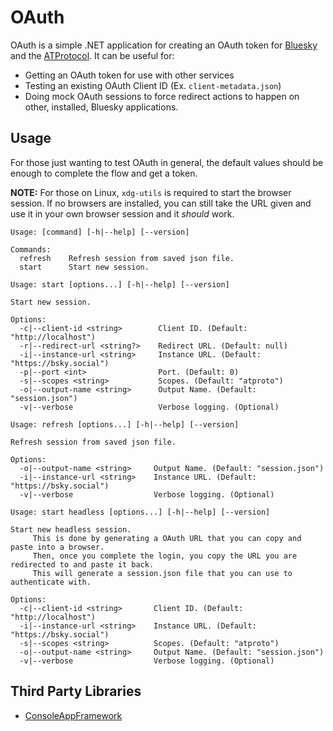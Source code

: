 # OAuth

OAuth is a simple .NET application for creating an OAuth token for [Bluesky](https://bsky.app) and the [ATProtocol](https://atproto.com/guides/overview). It can be useful for:

- Getting an OAuth token for use with other services
- Testing an existing OAuth Client ID (Ex. `client-metadata.json`)
- Doing mock OAuth sessions to force redirect actions to happen on other, installed, Bluesky applications.

## Usage

For those just wanting to test OAuth in general, the default values should be enough to complete the flow and get a token.

 **NOTE:** For those on Linux, `xdg-utils` is required to start the browser session. If no browsers are installed, you can still take the URL given and use it in your own browser session and it _should_ work.


```
Usage: [command] [-h|--help] [--version]

Commands:
  refresh    Refresh session from saved json file.
  start      Start new session.
```

```
Usage: start [options...] [-h|--help] [--version]

Start new session.

Options:
  -c|--client-id <string>        Client ID. (Default: "http://localhost")
  -r|--redirect-url <string?>    Redirect URL. (Default: null)
  -i|--instance-url <string>     Instance URL. (Default: "https://bsky.social")
  -p|--port <int>                Port. (Default: 0)
  -s|--scopes <string>           Scopes. (Default: "atproto")
  -o|--output-name <string>      Output Name. (Default: "session.json")
  -v|--verbose                   Verbose logging. (Optional)
```

```
Usage: refresh [options...] [-h|--help] [--version]

Refresh session from saved json file.

Options:
  -o|--output-name <string>     Output Name. (Default: "session.json")
  -i|--instance-url <string>    Instance URL. (Default: "https://bsky.social")
  -v|--verbose                  Verbose logging. (Optional)
```

```
Usage: start headless [options...] [-h|--help] [--version]

Start new headless session.
     This is done by generating a OAuth URL that you can copy and paste into a browser.
     Then, once you complete the login, you copy the URL you are redirected to and paste it back.
     This will generate a session.json file that you can use to authenticate with.

Options:
  -c|--client-id <string>       Client ID. (Default: "http://localhost")
  -i|--instance-url <string>    Instance URL. (Default: "https://bsky.social")
  -s|--scopes <string>          Scopes. (Default: "atproto")
  -o|--output-name <string>     Output Name. (Default: "session.json")
  -v|--verbose                  Verbose logging. (Optional)
```

## Third Party Libraries

- [ConsoleAppFramework](https://github.com/Cysharp/ConsoleAppFramework)